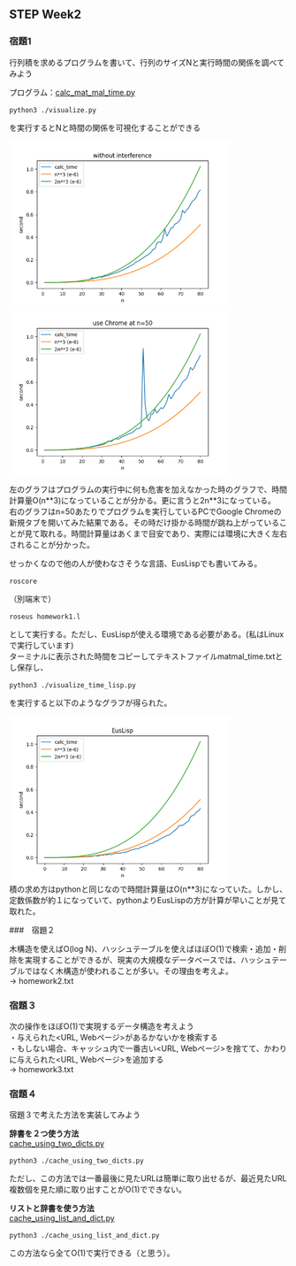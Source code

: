 ## STEP Week2

### 宿題1<br>
行列積を求めるプログラムを書いて、行列のサイズNと実行時間の関係を調べてみよう<br>

プログラム：[calc_mat_mal_time.py](https://gist.github.com/MiyabiTane/d1f8c0b6858aa94dc017bd4d9bd5914c)<br>
```
python3 ./visualize.py
```
を実行するとNと時間の関係を可視化することができる<br>

<img width="400" src="./img/without_interference.png">
<img width="400" src="./img/use_chrome2.png"><br>

左のグラフはプログラムの実行中に何も危害を加えなかった時のグラフで、時間計算量O(n\**3)になっていることが分かる。更に言うと2n**3になっている。<br>
右のグラフはn=50あたりでプログラムを実行しているPCでGoogle Chromeの新規タブを開いてみた結果である。その時だけ掛かる時間が跳ね上がっていることが見て取れる。時間計算量はあくまで目安であり、実際には環境に大きく左右されることが分かった。<br>

せっかくなので他の人が使わなさそうな言語、EusLispでも書いてみる。<br>
```
roscore
```
（別端末で）
```
roseus homework1.l
```
として実行する。ただし、EusLispが使える環境である必要がある。(私はLinuxで実行しています)<br>
ターミナルに表示された時間をコピーしてテキストファイルmatmal_time.txtとし保存し、
```
python3 ./visualize_time_lisp.py
```
を実行すると以下のようなグラフが得られた。<br>

<img width="400" src="./img/Lisp_1.png"><br>
積の求め方はpythonと同じなので時間計算量はO(n**3)になっていた。しかし、定数係数が約１になっていて、pythonよりEusLispの方が計算が早いことが見て取れた。<br>


###　宿題２<br>

木構造を使えばO(log N)、ハッシュテーブルを使えばほぼO(1)で検索・追加・削除を実現することができるが、現実の大規模なデータベースでは、ハッシュテーブルではなく木構造が使われることが多い。その理由を考えよ。<br>
→ homework2.txt

### 宿題３<br>

次の操作をほぼO(1)で実現するデータ構造を考えよう<br>
・与えられた<URL, Webページ>があるかないかを検索する<br>
・もしない場合、キャッシュ内で一番古い<URL, Webページ>を捨てて、かわりに与えられた<URL, Webページ>を追加する<br>
→ homework3.txt


### 宿題４<br>

宿題３で考えた方法を実装してみよう<br>

**辞書を２つ使う方法**<br>
[cache_using_two_dicts.py](https://gist.github.com/MiyabiTane/846157612c352f3e0403aa7e968e79aa)<br>
```
python3 ./cache_using_two_dicts.py
```
ただし、この方法では一番最後に見たURLは簡単に取り出せるが、最近見たURL複数個を見た順に取り出すことがO(1)でできない。<br>

**リストと辞書を使う方法**<br>
[cache_using_list_and_dict.py](https://gist.github.com/MiyabiTane/1d811ca2d7563f9a371953eb08c6af68)
```
python3 ./cache_using_list_and_dict.py
```
この方法なら全てO(1)で実行できる（と思う）。<br>



